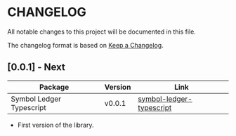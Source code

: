# CHANGELOG

All notable changes to this project will be documented in this file.

The changelog format is based on [Keep a Changelog](https://keepachangelog.com/en/1.0.0/).

## [0.0.1] - Next

| Package                  | Version | Link                                                                               |
| ------------------------ | ------- | ---------------------------------------------------------------------------------- |
| Symbol Ledger Typescript | v0.0.1  | [symbol-ledger-typescript](https://www.npmjs.com/package/symbol-ledger-typescript) |

-   First version of the library.
